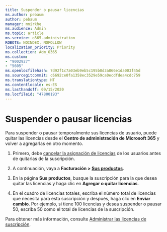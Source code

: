 ```yaml
---
title: Suspender o pausar licencias
ms.author: pebaum
author: pebaum
manager: mnirkhe
ms.audience: Admin
ms.topic: article
ms.service: o365-administration
ROBOTS: NOINDEX, NOFOLLOW
localization_priority: Priority
ms.collection: Adm_O365
ms.custom:
- "9002927"
- "5605"
ms.openlocfilehash: 7d92f1c7a03eb9eb5c195b0d3a866e1da003f45d
ms.sourcegitcommit: c6692ce0fa1358ec3529e59ca0ecdfdea4cdc759
ms.translationtype: HT
ms.contentlocale: es-ES
ms.lasthandoff: 09/15/2020
ms.locfileid: "47800193"
---
```

# <a name="suspend-or-pause-licenses"></a>Suspender o pausar licencias

Para suspender o pausar temporalmente sus licencias de usuario, puede quitar las licencias desde el **Centro de administración de Microsoft 365** y volver a agregarlas en otro momento.

1. Primero, debe [cancelar la asignación de licencias](https://docs.microsoft.com/microsoft-365/admin/manage/remove-licenses-from-users?view=o365-worldwide) de los usuarios antes de quitarlas de la suscripción.

2. A continuación, vaya a **Facturación > [Sus productos](https://go.microsoft.com/fwlink/p/?linkid=842054)**.

3. En la página **Sus productos**, busque la suscripción para la que desea quitar las licencias y haga clic en **Agregar o quitar licencias**.

4. En el cuadro de licencias totales, escriba el número total de licencias que necesita para esta suscripción y después, haga clic en **Enviar cambio**. Por ejemplo, si tiene 100 licencias y desea suspender o pausar 50, escriba 50 como el total de licencias de la suscripción.

Para obtener más información, consulte [Administrar las licencias de suscripción](https://docs.microsoft.com/microsoft-365/commerce/licenses/buy-licenses?view=o365-worldwide).
